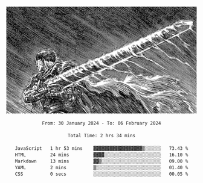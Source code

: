 <!-- Profile image -->
<p align="center">
 <img src="assets/bpD2ohb.png" width="1080px">
</p>
<!-- Profile image end -->

<div align="center">
<!--START_SECTION:waka-->

```txt
From: 30 January 2024 - To: 06 February 2024

Total Time: 2 hrs 34 mins

JavaScript   1 hr 53 mins    ▓▓▓▓▓▓▓▓▓▓▓▓▓▓▓▓▓▓▒░░░░░░   73.43 %
HTML         24 mins         ▓▓▓▓░░░░░░░░░░░░░░░░░░░░░   16.10 %
Markdown     13 mins         ▓▓▒░░░░░░░░░░░░░░░░░░░░░░   09.00 %
YAML         2 mins          ▒░░░░░░░░░░░░░░░░░░░░░░░░   01.40 %
CSS          0 secs          ░░░░░░░░░░░░░░░░░░░░░░░░░   00.05 %
```

<!--END_SECTION:waka-->
</div>
